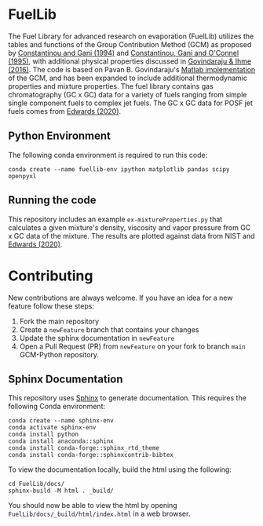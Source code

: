 # FuelLib
The Fuel Library for advanced research on evaporation (FuelLib) utilizes the tables and functions of the Group Contribution Method (GCM) as proposed by [Constantinou and Gani (1994)](https://doi.org/10.1002/aic.690401011) and [Constantinou, Gani and O'Connel (1995)](https://doi.org/10.1016/0378-3812(94)02593-P), with additional physical properties discussed in [Govindaraju & Ihme (2016)](https://doi.org/10.1016/j.ijheatmasstransfer.2016.06.079).  The code is based on Pavan B. Govindaraju's [Matlab implementation](https://github.com/gpavanb-old/GroupContribution) of the GCM, and has been expanded to include additional thermodynamic properties and mixture properties.  The fuel library contains gas chromatography (GC x GC) data for a variety of fuels ranging from simple single component fuels to complex jet fuels.  The GC x GC data for POSF jet fuels comes from [Edwards (2020)](https://apps.dtic.mil/sti/pdfs/AD1093317.pdf).  

## Python Environment
The following conda environment is required to run this code:
~~~
conda create --name fuellib-env ipython matplotlib pandas scipy openpyxl
~~~

## Running the code
This repository includes an example `ex-mixtureProperties.py` that calculates a given mixture's density, viscosity and vapor pressure from GC x GC data of the mixture.  The results are plotted against data from NIST and [Edwards (2020)](https://apps.dtic.mil/sti/pdfs/AD1093317.pdf).

# Contributing
New contributions are always welcome.  If you have an idea for a new feature follow these steps:
1. Fork the main repository
2. Create a `newFeature` branch that contains your changes
3. Update the sphinx documentation in `newFeature`
4. Open a Pull Request (PR) from `newFeature` on your fork to branch `main` GCM-Python repository.

## Sphinx Documentation
This repository uses [Sphinx](https://www.sphinx-doc.org/en/master/usage/quickstart.html) to generate documentation.  This requires the following Conda environment:
~~~
conda create --name sphinx-env
conda activate sphinx-env
conda install python
conda install anaconda::sphinx
conda install conda-forge::sphinx_rtd_theme 
conda install conda-forge::sphinxcontrib-bibtex
~~~

To view the documentation locally, build the html using the following: 
~~~
cd FuelLib/docs/
sphinx-build -M html . _build/
~~~
You should now be able to view the html by opening `FuelLib/docs/_build/html/index.html` in a web browser. 

